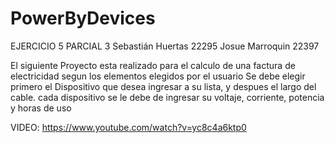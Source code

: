 # PowerByDevices
EJERCICIO 5 PARCIAL 3
Sebastián Huertas 22295
Josue Marroquin 22397

El siguiente Proyecto esta realizado para el calculo de una factura de electricidad segun los elementos elegidos por el usuario
Se debe elegir primero el Dispositivo que desea ingresar a su lista, y despues el largo del cable.
cada dispositivo se le debe de ingresar su voltaje, corriente, potencia y horas de uso

VIDEO: https://www.youtube.com/watch?v=yc8c4a6ktp0 
